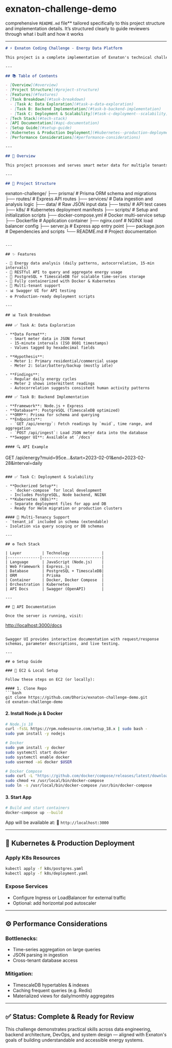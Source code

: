 # exnaton-challenge-demo
comprehensive `README.md` file** tailored specifically to this project structure and implementation details. It’s structured clearly to guide reviewers through what i built and how it works

---

```markdown
# ⚡ Exnaton Coding Challenge - Energy Data Platform

This project is a complete implementation of Exnaton's technical challenge, involving the ingestion, analysis, storage, and exposure of smart meter energy data via a backend API, with deployment-ready configurations. The guide provides the comprehensive step-by-step solution for the Exnaton energy data management covering data exploration, backend development and deployment strategies.

---

## 📚 Table of Contents

- [Overview](#overview)
- [Project Structure](#project-structure)
- [Features](#features)
- [Task Breakdown](#task-breakdown)
  - [Task A: Data Exploration](#task-a-data-exploration)
  - [Task B: Backend Implementation](#task-b-backend-implementation)
  - [Task C: Deployment & Scalability](#task-c-deployment--scalability)
- [Tech Stack](#tech-stack)
- [API Documentation](#api-documentation)
- [Setup Guide](#setup-guide)
- [Kubernetes & Production Deployment](#kubernetes--production-deployment)
- [Performance Considerations](#performance-considerations)

---

## 📌 Overview

This project processes and serves smart meter data for multiple tenants. It supports querying energy readings over time, analyzing usage patterns, and visualizing consumption data. It is ready for scalable deployment and multi-tenant operation.

---

## 🧱 Project Structure

```

exnaton-challenge/
├── prisma/                  # Prisma ORM schema and migrations
├── routes/                 # Express API routes
├── services/               # Data ingestion and analysis logic
├── data/                   # Raw JSON input data
├── tests/                  # API test cases
├── k8s/                    # Kubernetes deployment manifests
├── scripts/                # Setup and initialization scripts
├── docker-compose.yml      # Docker multi-service setup
├── Dockerfile              # Application container
├── nginx.conf              # NGINX load balancer config
├── server.js               # Express app entry point
├── package.json            # Dependencies and scripts
└── README.md               # Project documentation

```

---

## ✨ Features

- 🧪 Energy data analysis (daily patterns, autocorrelation, 15-min intervals)
- 📡 RESTful API to query and aggregate energy usage
- 🧾 PostgreSQL + TimescaleDB for scalable time-series storage
- 🧰 Fully containerized with Docker & Kubernetes
- 🏢 Multi-tenant support
- 📊 Swagger UI for API testing
- ⚙️ Production-ready deployment scripts

---

## 📊 Task Breakdown

### ✅ Task A: Data Exploration

- **Data Format**:
  - Smart meter data in JSON format
  - 15-minute intervals (ISO 8601 timestamps)
  - Values tagged by hexadecimal fields

- **Hypothesis**:
  - Meter 1: Primary residential/commercial usage
  - Meter 2: Solar/battery/backup (mostly idle)

- **Findings**:
  - Regular daily energy cycles
  - Meter 2 shows intermittent readings
  - Autocorrelation suggests consistent human activity patterns

### ✅ Task B: Backend Implementation

- **Framework**: Node.js + Express
- **Database**: PostgreSQL (TimescaleDB optimized)
- **ORM**: Prisma for schema and querying
- **Endpoints**:
  - `GET /api/energy`: Fetch readings by `muid`, time range, and aggregation
  - `POST /api/ingest`: Load JSON meter data into the database
- **Swagger UI**: Available at `/docs`

#### 🔍 API Example
```

GET /api/energy?muid=95ce...\&start=2023-02-01\&end=2023-02-28\&interval=daily

```

### ✅ Task C: Deployment & Scalability

- **Dockerized Setup**:
  - `docker-compose` for local development
  - Includes PostgreSQL, Node backend, NGINX
- **Kubernetes (K8s)**:
  - Separate deployment files for app and DB
  - Ready for Helm migration or production clusters

#### 🏢 Multi-Tenancy Support
- `tenant_id` included in schema (extendable)
- Isolation via query scoping or DB schemas

---

## ⚙️ Tech Stack

| Layer         | Technology              |
|--------------|--------------------------|
| Language      | JavaScript (Node.js)    |
| Web Framework | Express.js              |
| Database      | PostgreSQL + TimescaleDB|
| ORM           | Prisma                  |
| Container     | Docker, Docker Compose  |
| Orchestration | Kubernetes              |
| API Docs      | Swagger (OpenAPI)       |

---

## 📘 API Documentation

Once the server is running, visit:

```

[http://localhost:3000/docs](http://localhost:3000/docs)

````

Swagger UI provides interactive documentation with request/response schemas, parameter descriptions, and live testing.

---

## ⚙️ Setup Guide

### 🔧 EC2 & Local Setup

Follow these steps on EC2 (or locally):

#### 1. Clone Repo
```bash
git clone https://github.com/Dhorix/exnaton-challenge-demo.git
cd exnaton-challenge-demo
````

#### 2. Install Node.js & Docker

```bash
# Node.js 18
curl -fsSL https://rpm.nodesource.com/setup_18.x | sudo bash -
sudo yum install -y nodejs

# Docker
sudo yum install -y docker
sudo systemctl start docker
sudo systemctl enable docker
sudo usermod -aG docker $USER

# Docker Compose
sudo curl -L "https://github.com/docker/compose/releases/latest/download/docker-compose-$(uname -s)-$(uname -m)" -o /usr/local/bin/docker-compose
sudo chmod +x /usr/local/bin/docker-compose
sudo ln -s /usr/local/bin/docker-compose /usr/bin/docker-compose
```

#### 3. Start App

```bash
# Build and start containers
docker-compose up --build
```

App will be available at:
🔗 `http://localhost:3000`

---

## 🚀 Kubernetes & Production Deployment

### Apply K8s Resources

```bash
kubectl apply -f k8s/postgres.yaml
kubectl apply -f k8s/deployment.yaml
```

### Expose Services

* Configure Ingress or LoadBalancer for external traffic
* Optional: add horizontal pod autoscaler

---

## ⚙️ Performance Considerations

### Bottlenecks:

* Time-series aggregation on large queries
* JSON parsing in ingestion
* Cross-tenant database access

### Mitigation:

* TimescaleDB hypertables & indexes
* Caching frequent queries (e.g. Redis)
* Materialized views for daily/monthly aggregates

---

## ✅ Status: Complete & Ready for Review

This challenge demonstrates practical skills across data engineering, backend architecture, DevOps, and system design — aligned with Exnaton's goals of building understandable and accessible energy systems.


```

